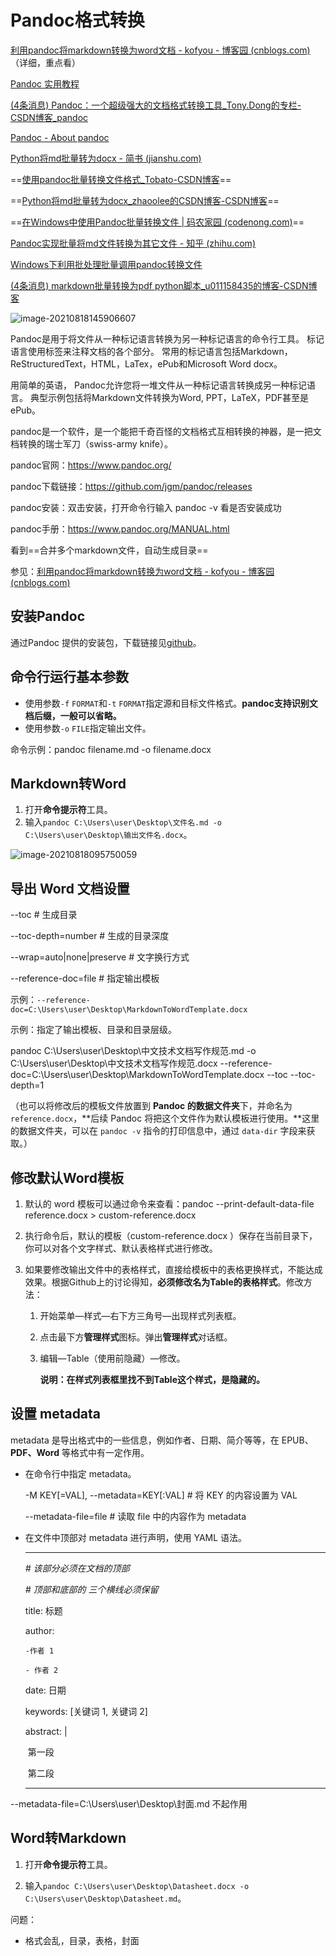 # Pandoc格式转换

[利用pandoc将markdown转换为word文档 - kofyou - 博客园 (cnblogs.com)](https://www.cnblogs.com/kofyou/p/14932700.html)（详细，重点看）

[Pandoc 实用教程](https://blog.csdn.net/fenghuizhidao/article/details/107202497)

[(4条消息) Pandoc：一个超级强大的文档格式转换工具_Tony.Dong的专栏-CSDN博客_pandoc](https://tonydong.blog.csdn.net/article/details/108536784?utm_medium=distribute.pc_relevant.none-task-blog-2~default~BlogCommendFromBaidu~default-7.control&depth_1-utm_source=distribute.pc_relevant.none-task-blog-2~default~BlogCommendFromBaidu~default-7.control)

[Pandoc - About pandoc](https://pandoc.org/)

[Python将md批量转为docx - 简书 (jianshu.com)](https://www.jianshu.com/p/019b49cd4efb)

==[使用pandoc批量转换文件格式_Tobato-CSDN博客](https://blog.csdn.net/tobato/article/details/84912915?utm_medium=distribute.pc_relevant.none-task-blog-2~default~baidujs_title~default-4.control&spm=1001.2101.3001.4242)==

==[Python将md批量转为docx_zhaoolee的CSDN博客-CSDN博客](https://blog.csdn.net/zhuoyuedelan/article/details/104153312)==

==[在Windows中使用Pandoc批量转换文件 | 码农家园 (codenong.com)](https://www.codenong.com/27852067/)==

[Pandoc实现批量将md文件转换为其它文件 - 知乎 (zhihu.com)](https://zhuanlan.zhihu.com/p/145787589)

[Windows下利用批处理批量调用pandoc转换文件](https://wngamebox.cn/669.html)

[(4条消息) markdown批量转换为pdf python脚本_u011158435的博客-CSDN博客](https://blog.csdn.net/u011158435/article/details/108728230)

![image-20210818145906607](https://i.loli.net/2021/08/18/qQOtS1VEFnkryGe.png)



Pandoc是用于将文件从一种标记语言转换为另一种标记语言的命令行工具。 标记语言使用标签来注释文档的各个部分。 常用的标记语言包括Markdown，ReStructuredText，HTML，LaTex，ePub和Microsoft Word docx。

用简单的英语， Pandoc允许您将一堆文件从一种标记语言转换成另一种标记语言。 典型示例包括将Markdown文件转换为Word, PPT，LaTeX，PDF甚至是ePub。

pandoc是一个软件，是一个能把千奇百怪的文档格式互相转换的神器，是一把文档转换的瑞士军刀（swiss-army knife）。

pandoc官网：https://www.pandoc.org/

pandoc下载链接：https://github.com/jgm/pandoc/releases

pandoc安装：双击安装，打开命令行输入 pandoc -v 看是否安装成功

pandoc手册：https://www.pandoc.org/MANUAL.html



看到==合并多个markdown文件，自动生成目录==

参见：[利用pandoc将markdown转换为word文档 - kofyou - 博客园 (cnblogs.com)](https://www.cnblogs.com/kofyou/p/14932700.html)





## 安装Pandoc

通过Pandoc 提供的安装包，下载链接见[github](https://github.com/jgm/pandoc/releases)。

## 命令行运行基本参数

- 使用参数`-f` `FORMAT`和`-t` `FORMAT`指定源和目标文件格式。**pandoc支持识别文档后缀，一般可以省略。**
- 使用参数`-o` `FILE`指定输出文件。

命令示例：pandoc filename.md -o filename.docx

## Markdown转Word

1. 打开**命令提示符**工具。
2. 输入`pandoc C:\Users\user\Desktop\文件名.md -o C:\Users\user\Desktop\输出文件名.docx`。

![image-20210818095750059](https://i.loli.net/2021/08/18/z1EyuFIkKTNsZOG.png)

## 导出 Word 文档设置

--toc 												# 生成目录

 --toc-depth=number  				# 生成的目录深度

 --wrap=auto|none|preserve 	# 文字换行方式 

--reference-doc=file 					# 指定输出模板

示例：`--reference-doc=C:\Users\user\Desktop\MarkdownToWordTemplate.docx`

示例：指定了输出模板、目录和目录层级。

pandoc C:\Users\user\Desktop\中文技术文档写作规范.md -o C:\Users\user\Desktop\中文技术文档写作规范.docx --reference-doc=C:\Users\user\Desktop\MarkdownToWordTemplate.docx --toc --toc-depth=1



（也可以将修改后的模板文件放置到 **Pandoc 的数据文件夹**下，并命名为 `reference.docx`，**后续 Pandoc 将把这个文件作为默认模板进行使用。**这里的数据文件夹，可以在 `pandoc -v` 指令的打印信息中，通过 `data-dir` 字段来获取。）

## 修改默认Word模板

1. 默认的 word 模板可以通过命令来查看：pandoc --print-default-data-file reference.docx > custom-reference.docx

2. 执行命令后，默认的模板（custom-reference.docx ）保存在当前目录下，你可以对各个文字样式、默认表格样式进行修改。

3. 如果要修改输出文件中的表格样式，直接给模板中的表格更换样式，不能达成效果。根据Github上的讨论得知，**必须修改名为Table的表格样式**。修改方法：

   1. 开始菜单—样式—右下方三角号—出现样式列表框。

   2. 点击最下方**管理样式**图标。弹出**管理样式**对话框。

   3. 编辑—Table（使用前隐藏）—修改。

      **说明：在样式列表框里找不到Table这个样式，是隐藏的。**



## 设置 metadata

metadata 是导出格式中的一些信息，例如作者、日期、简介等等，在 EPUB、**PDF、Word** 等格式中有一定作用。

- 在命令行中指定 metadata。

  -M KEY[=VAL], --metadata=KEY[:VAL] 		# 将 KEY 的内容设置为 VAL 

  --metadata-file=file 									 # 读取 file 中的内容作为 metadata

- 在文件中顶部对 metadata 进行声明，使用 YAML 语法。

  ---

  *# 该部分必须在文档的顶部* 

  *# 顶部和底部的 三个横线必须保留* 

  title: 标题 

  author: 

  `-作者 1` 

  `- 作者 2` 

  date: 日期 

  keywords: [关键词 1, 关键词 2] 

  abstract: |  

  ​     第一段   

  ​     第二段 

  ---



--metadata-file=C:\Users\user\Desktop\封面.md 不起作用



## Word转Markdown

1. 打开**命令提示符**工具。

2. 输入`pandoc C:\Users\user\Desktop\Datasheet.docx -o C:\Users\user\Desktop\Datasheet.md`。

问题：

- 格式会乱，目录，表格，封面

